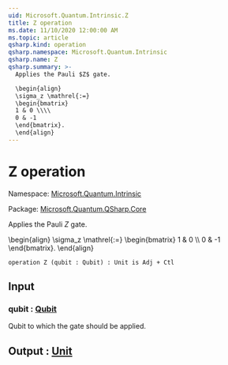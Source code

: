 ```yaml
---
uid: Microsoft.Quantum.Intrinsic.Z
title: Z operation
ms.date: 11/10/2020 12:00:00 AM
ms.topic: article
qsharp.kind: operation
qsharp.namespace: Microsoft.Quantum.Intrinsic
qsharp.name: Z
qsharp.summary: >-
  Applies the Pauli $Z$ gate.

  \begin{align}
  \sigma_z \mathrel{:=}
  \begin{bmatrix}
  1 & 0 \\\\
  0 & -1
  \end{bmatrix}.
  \end{align}
---
```


# Z operation

Namespace: [Microsoft.Quantum.Intrinsic](xref:Microsoft.Quantum.Intrinsic)

Package: [Microsoft.Quantum.QSharp.Core](https://nuget.org/packages/Microsoft.Quantum.QSharp.Core)


Applies the Pauli $Z$ gate.\begin{align}\sigma_z \mathrel{:=}\begin{bmatrix}1 & 0 \\\\0 & -1\end{bmatrix}.\end{align}

```qsharp
operation Z (qubit : Qubit) : Unit is Adj + Ctl
```


## Input

### qubit : [Qubit](xref:microsoft.quantum.lang-ref.qubit)

Qubit to which the gate should be applied.



## Output : [Unit](xref:microsoft.quantum.lang-ref.unit)

